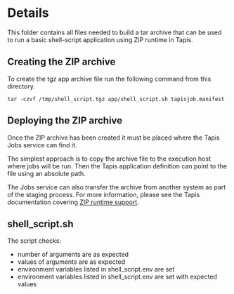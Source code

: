 # Details

This folder contains all files needed to build a tar archive that can be used to run a basic shell-script
application using ZIP runtime in Tapis.

## Creating the ZIP archive

To create the tgz app archive file run the following command from this directory.

```
tar -czvf /tmp/shell_script.tgz app/shell_script.sh tapisjob.manifest
```

## Deploying the ZIP archive

Once the ZIP archive has been created it must be placed where the Tapis Jobs service can find it.

The simplest approach is to copy the archive file to the execution host where jobs will be run. Then the Tapis
application definition can point to the file using an absolute path.

The Jobs service can also transfer the archive from another system as part of the staging process.
For more information, please see the Tapis documentation covering
[ZIP runtime support](https://tapis.readthedocs.io/en/latest/technical/jobs.html#zip).

## shell_script.sh

The script checks:

- number of arguments are as expected
- values of arguments are as expected
- environment variables listed in shell_script.env are set
- environment variables listed in shell_script.env are set with expected values

